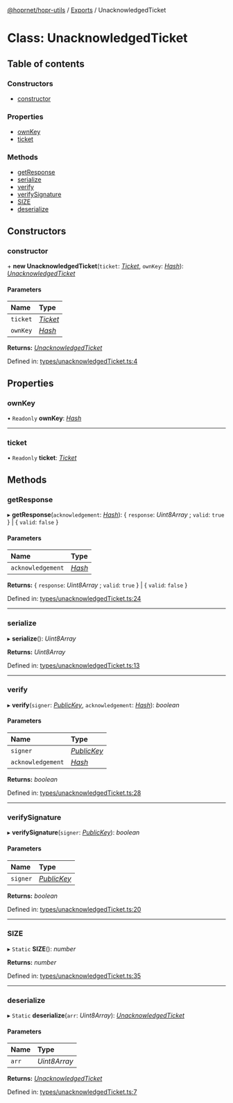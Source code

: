 [@hoprnet/hopr-utils](../README.md) / [Exports](../modules.md) / UnacknowledgedTicket

# Class: UnacknowledgedTicket

## Table of contents

### Constructors

- [constructor](unacknowledgedticket.md#constructor)

### Properties

- [ownKey](unacknowledgedticket.md#ownkey)
- [ticket](unacknowledgedticket.md#ticket)

### Methods

- [getResponse](unacknowledgedticket.md#getresponse)
- [serialize](unacknowledgedticket.md#serialize)
- [verify](unacknowledgedticket.md#verify)
- [verifySignature](unacknowledgedticket.md#verifysignature)
- [SIZE](unacknowledgedticket.md#size)
- [deserialize](unacknowledgedticket.md#deserialize)

## Constructors

### constructor

\+ **new UnacknowledgedTicket**(`ticket`: [*Ticket*](ticket.md), `ownKey`: [*Hash*](hash.md)): [*UnacknowledgedTicket*](unacknowledgedticket.md)

#### Parameters

| Name | Type |
| :------ | :------ |
| `ticket` | [*Ticket*](ticket.md) |
| `ownKey` | [*Hash*](hash.md) |

**Returns:** [*UnacknowledgedTicket*](unacknowledgedticket.md)

Defined in: [types/unacknowledgedTicket.ts:4](https://github.com/jlherren/hoprnet/blob/master/packages/utils/src/types/unacknowledgedTicket.ts#L4)

## Properties

### ownKey

• `Readonly` **ownKey**: [*Hash*](hash.md)

___

### ticket

• `Readonly` **ticket**: [*Ticket*](ticket.md)

## Methods

### getResponse

▸ **getResponse**(`acknowledgement`: [*Hash*](hash.md)): { `response`: *Uint8Array* ; `valid`: ``true``  } \| { `valid`: ``false``  }

#### Parameters

| Name | Type |
| :------ | :------ |
| `acknowledgement` | [*Hash*](hash.md) |

**Returns:** { `response`: *Uint8Array* ; `valid`: ``true``  } \| { `valid`: ``false``  }

Defined in: [types/unacknowledgedTicket.ts:24](https://github.com/jlherren/hoprnet/blob/master/packages/utils/src/types/unacknowledgedTicket.ts#L24)

___

### serialize

▸ **serialize**(): *Uint8Array*

**Returns:** *Uint8Array*

Defined in: [types/unacknowledgedTicket.ts:13](https://github.com/jlherren/hoprnet/blob/master/packages/utils/src/types/unacknowledgedTicket.ts#L13)

___

### verify

▸ **verify**(`signer`: [*PublicKey*](publickey.md), `acknowledgement`: [*Hash*](hash.md)): *boolean*

#### Parameters

| Name | Type |
| :------ | :------ |
| `signer` | [*PublicKey*](publickey.md) |
| `acknowledgement` | [*Hash*](hash.md) |

**Returns:** *boolean*

Defined in: [types/unacknowledgedTicket.ts:28](https://github.com/jlherren/hoprnet/blob/master/packages/utils/src/types/unacknowledgedTicket.ts#L28)

___

### verifySignature

▸ **verifySignature**(`signer`: [*PublicKey*](publickey.md)): *boolean*

#### Parameters

| Name | Type |
| :------ | :------ |
| `signer` | [*PublicKey*](publickey.md) |

**Returns:** *boolean*

Defined in: [types/unacknowledgedTicket.ts:20](https://github.com/jlherren/hoprnet/blob/master/packages/utils/src/types/unacknowledgedTicket.ts#L20)

___

### SIZE

▸ `Static` **SIZE**(): *number*

**Returns:** *number*

Defined in: [types/unacknowledgedTicket.ts:35](https://github.com/jlherren/hoprnet/blob/master/packages/utils/src/types/unacknowledgedTicket.ts#L35)

___

### deserialize

▸ `Static` **deserialize**(`arr`: *Uint8Array*): [*UnacknowledgedTicket*](unacknowledgedticket.md)

#### Parameters

| Name | Type |
| :------ | :------ |
| `arr` | *Uint8Array* |

**Returns:** [*UnacknowledgedTicket*](unacknowledgedticket.md)

Defined in: [types/unacknowledgedTicket.ts:7](https://github.com/jlherren/hoprnet/blob/master/packages/utils/src/types/unacknowledgedTicket.ts#L7)
